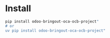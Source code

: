 # Install

```bash
pip install odoo-bringout-oca-ocb-project"
# or
uv pip install odoo-bringout-oca-ocb-project"
```
